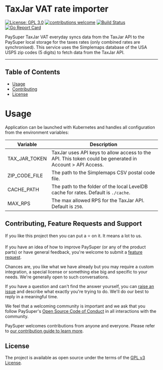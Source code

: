 # TaxJar VAT rate importer

[![License: GPL 3.0](https://img.shields.io/badge/License-GPL3.0-green.svg)](https://opensource.org/licenses/Gpl3.0)
[![contributions welcome](https://img.shields.io/badge/contributions-welcome-brightgreen.svg?style=flat)](https://github.com/paysuper/paysuper-taxjar-rate-importer/issues)
[![Build Status](https://travis-ci.org/paysuper/paysuper-tax-service.svg?branch=master)](https://travis-ci.org/paysuper/paysuper-tax-service)
[![Go Report Card](https://goreportcard.com/badge/github.com/paysuper/paysuper-taxjar-rate-importer)](https://goreportcard.com/report/github.com/paysuper/paysuper-taxjar-rate-importer)

PaySuper TaxJar VAT everyday syncs data from the TaxJar API to the PaySuper local storage for the taxes rates (only combined rates are synchronised). This service uses the Simplemaps database of the USA USPS zip codes (5 digits) to fetch data from the TaxJar API.

***

## Table of Contents

- [Usage](#usage)
- [Contributing](#contributing-feature-requests-and-support)
- [License](#license)

# Usage

Application can be launched with Kubernetes and handles all configuration from the environment variables:

| Variable      | Description                                                                                            |
|---------------|--------------------------------------------------------------------------------------------------------|
| TAX_JAR_TOKEN | TaxJar uses API keys to allow access to the API. This token could be generated in Account > API Access. |
| ZIP_CODE_FILE | The path to the Simplemaps CSV postal code file.                                                           |
| CACHE_PATH    | The path to the folder of the local LevelDB cache for rates. Default is `./cache`.                                 |
| MAX_RPS       | The max allowed RPS for the TaxJar API. Default is `250`.                                                   |

## Contributing, Feature Requests and Support

If you like this project then you can put a ⭐️ on it. It means a lot to us.

If you have an idea of how to improve PaySuper (or any of the product parts) or have general feedback, you're welcome to submit a [feature request](../../issues/new?assignees=&labels=&template=feature_request.md&title=).

Chances are, you like what we have already but you may require a custom integration, a special license or something else big and specific to your needs. We're generally open to such conversations.

If you have a question and can't find the answer yourself, you can [raise an issue](../../issues/new?assignees=&labels=&template=support-request.md&title=I+have+a+question+about+%3Cthis+and+that%3E+%5BSupport%5D) and describe what exactly you're trying to do. We'll do our best to reply in a meaningful time.

We feel that a welcoming community is important and we ask that you follow PaySuper's [Open Source Code of Conduct](https://github.com/paysuper/code-of-conduct/blob/master/README.md) in all interactions with the community.

PaySuper welcomes contributions from anyone and everyone. Please refer to [our contribution guide to learn more](CONTRIBUTING.md).

## License

The project is available as open source under the terms of the [GPL v3 License](https://www.gnu.org/licenses/gpl-3.0).